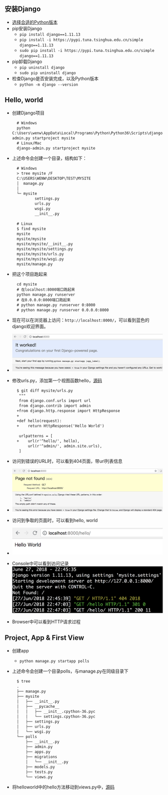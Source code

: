 ## 安装Django
- [选择合适的Python版本](https://www.djangoproject.com/download/)
- pip安装Django
	- `pip install django==1.11.13`
	- `pip install -i https://pypi.tuna.tsinghua.edu.cn/simple django==1.11.13`
	- `sudo pip install -i https://pypi.tuna.tsinghua.edu.cn/simple django==1.11.13`
- pip卸载Django
	- `pip uninstall django`
	- `sudo pip uninstall django`
- 检查Django是否安装完成，以及Python版本
	- `python -m django --version`

## Hello, world
- 创建Django项目
		
		# Windows
		python C:\Users\wenw\AppData\Local\Programs\Python\Python36\Scripts\django-admin.py startproject mysite
		# Linux/Mac
		django-admin.py startproject mysite
- 上述命令会创建一个目录，结构如下：
	
		# Windows
		> tree mysite /F
		C:\USERS\WENW\DESKTOP\TEST\MYSITE
		│  manage.py
		│
		└─ mysite
		        settings.py
		        urls.py
		        wsgi.py
		        __init__.py
			
		# Linux
		$ find mysite
		mysite
		mysite/mysite
		mysite/mysite/__init__.py
		mysite/mysite/settings.py
		mysite/mysite/urls.py
		mysite/mysite/wsgi.py
		mysite/manage.py
- 把这个项目跑起来
	
		cd mysite
		# 在localhost:8000端口跑起来
		python manage.py runserver
		# 在0.0.0.0:8000端口跑起来
		# python manage.py runserver 0:8000
		# python manage.py runserver 0.0.0.0:8000
- 现在可以在浏览器上访问：`http://localhost:8000/`，可以看到蓝色的django欢迎界面。
- ![Django-Welcome.png](https://raw.githubusercontent.com/wu-wenxiang/Media-WebLink/master/qiniu/a419720ca0ad4c2582a5b5ee48e53b02-Django-Welcome.png)
- 修改urls.py，添加第一个视图函数hello，[源码](https://github.com/wu-wenxiang/Training-Django-Public/tree/master/01-Get-Started/01-Hello-World)


		$ git diff mysite/urls.py 
		 """
		 from django.conf.urls import url
		 from django.contrib import admin
		+from django.http.response import HttpResponse
		+
		+def hello(request):
		+    return HttpResponse('Hello World')
		 
		 urlpatterns = [
		+    url(r'^hello/', hello),
		     url(r'^admin/', admin.site.urls),
		 ]
- 访问到错误的URL时，可以看到404页面，带url列表信息
- ![Django-URL-404.png](https://raw.githubusercontent.com/wu-wenxiang/Media-WebLink/master/qiniu/a419720ca0ad4c2582a5b5ee48e53b02-Django-URL-404.png)
- 访问到争取的页面时，可以看到hello, world
- ![Django-HelloWorld.png](https://raw.githubusercontent.com/wu-wenxiang/Media-WebLink/master/qiniu/a419720ca0ad4c2582a5b5ee48e53b02-Django-HelloWorld.png)
- Console中可以看到访问记录
![Django-Console.png](https://raw.githubusercontent.com/wu-wenxiang/Media-WebLink/master/qiniu/a419720ca0ad4c2582a5b5ee48e53b02-Django-Console.png)
- Browser中可以看到HTTP请求过程

## Project, App & First View
- 创建app
	- `python manage.py startapp polls`
- 上述命令会创建一个目录polls，与manage.py在同级目录下
	
		$ tree
		.
		├── manage.py
		├── mysite
		│   ├── __init__.py
		│   ├── __pycache__
		│   │   ├── __init__.cpython-36.pyc
		│   │   └── settings.cpython-36.pyc
		│   ├── settings.py
		│   ├── urls.py
		│   └── wsgi.py
		└── polls
		    ├── __init__.py
		    ├── admin.py
		    ├── apps.py
		    ├── migrations
		    │   └── __init__.py
		    ├── models.py
		    ├── tests.py
		    └── views.py	    
- 将helloworld中的hello方法移动到views.py中，[源码](https://github.com/wu-wenxiang/Training-Django-Public/tree/master/01-Get-Started/02-First-View)